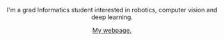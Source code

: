 <div style="text-align: center;">

<p>I'm a grad Informatics student interested in robotics, computer vision and deep learning.</p>

<a href="https://gabrielnhn.github.io"> My webpage. </a>

<!---

[//]: # <div class="icon-container">
[//]: # <a href="https://www.python.org/"><img class="icon_img" alt="Python" height="34px" src="https://img.icons8.com/color/240/000000/python.png"></a>
[//]: # <a href="https://pytorch.org/"><img class="icon_img" alt="Pytorch" height="30px" src="https://raw.githubusercontent.com/pytorch/pytorch/main/docs/source/_static/img/pytorch-logo-dark.png"></a>
[//]: # <a href="https://opencv.org/"><img class="icon_img" alt="OpenCV" width="30px" src="https://opencv.org/wp-content/uploads/2022/05/logo.png"></a>
[//]: # <a href="https://ubuntu.com/"><img class="icon_img" alt="Ubuntu" height="35px" src="https://img.icons8.com/color/96/000000/ubuntu--v1.png"></a>
[//]: # <a href="https://www.ros.org/"><img class="icon_img" alt="ROS" height="30px" src="https://upload.wikimedia.org/wikipedia/commons/thumb/b/bb/Ros_logo.svg/1280px-Ros_logo.svg.png"></a>
[//]: # </div>


<h3>Projects</h3>
<h4> <a href="https://www.youtube.com/watch?v=ufpI7cly8JM"><img height="50px" src="https://img.youtube.com/vi/ufpI7cly8JM/0.jpg" alt="Line Follower Video"></a> 
RoboCore Experience 2023 Innovation Award | <a href="https://www.youtube.com/watch?v=ufpI7cly8JM">Line Follower Video</a> </h4>

<!--- <h3>Publications</h3> -->
<!---
<h4> <a href="https://www.youtube.com/watch?v=_muyewFN-GU"><img height="50px" src="https://img.youtube.com/vi/_muyewFN-GU/0.jpg" alt="Video demo"></a>  "Look where you’re going: Classifying drivers' attention through 3D gaze estimation" | <a href="./Thesis_LWYG.pdf">PDF</a> | <a href="https://github.com/VRI-UFPR/LWYG-drivers-attention">Code</a> | <a href="https://www.youtube.com/watch?v=_muyewFN-GU">Video Demo</a> </h4>

<h4> <a href="https://www.youtube.com/watch?v=s49nZorNE7A"><img height="50px" src="https://img.youtube.com/vi/s49nZorNE7A/0.jpg" alt="Video demo"></a> "VRI-GazeNet: 3D Gaze Estimation for Real-time Applications" | <a href="https://github.com/VRI-UFPR/GazeNet">GitHub Code</a> | <a href="https://www.youtube.com/watch?v=s49nZorNE7A">Video demo</a>  </h4>

</div>
-->
